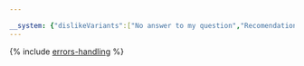```yaml
---

__system: {"dislikeVariants":["No answer to my question","Recomendations didn't help","The content doesn't match title","Other"]}
---
```

{% include [errors-handling](../../_includes/errors-handling.md) %}

